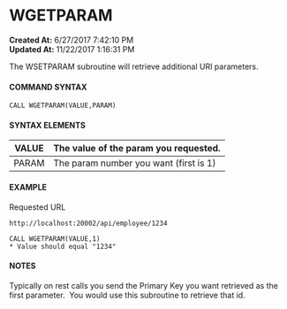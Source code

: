 # WGETPARAM

**Created At:** 6/27/2017 7:42:10 PM  
**Updated At:** 11/22/2017 1:16:31 PM  


The WSETPARAM subroutine will retrieve additional URI parameters.

#### **COMMAND SYNTAX**

```
CALL WGETPARAM(VALUE,PARAM)
```

#### **SYNTAX ELEMENTS**


| VALUE | The value of the param you requested. |
| --- | --- |
| PARAM | The param number you want (first is 1) |


#### EXAMPLE

Requested URL

```
http://localhost:20002/api/employee/1234
```

```
CALL WGETPARAM(VALUE,1)
* Value should equal "1234"
```

#### NOTES

Typically on rest calls you send the Primary Key you want retrieved as the first parameter.  You would use this subroutine to retrieve that id.
